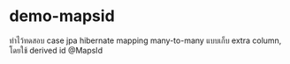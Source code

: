 # demo-mapsid
ทำไว้ทดสอบ case jpa hibernate mapping many-to-many แบบเก็บ extra column, โดยใช้ derived id @MapsId
